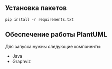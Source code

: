 ## Установка пакетов
`pip install -r requirements.txt`
## Обеспечение работы PlantUML
Для запуска нужны следующие компоненты:
- Java
- Graphviz